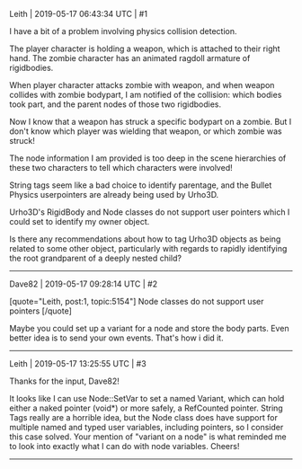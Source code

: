 Leith | 2019-05-17 06:43:34 UTC | #1

I have a bit of a problem involving physics collision detection.

The player character is holding a weapon, which is attached to their right hand.
The zombie character has an animated ragdoll armature of rigidbodies.

When player character attacks zombie with weapon, and when weapon collides with zombie bodypart, I am notified of the collision: which bodies took part, and the parent nodes of those two rigidbodies.

Now I know that a weapon has struck a specific bodypart on a zombie.
But I don't know which player was wielding that weapon, or which zombie was struck!

The node information I am provided is too deep in the scene hierarchies of these two characters to tell which characters were involved!

String tags seem like a bad choice to identify parentage, and the Bullet Physics userpointers are already being used by Urho3D.

Urho3D's RigidBody and Node classes do not support user pointers which I could set to identify my owner object.

Is there any recommendations about how to tag Urho3D objects as being related to some other object, particularly with regards to rapidly identifying the root grandparent of a deeply nested child?

-------------------------

Dave82 | 2019-05-17 09:28:14 UTC | #2

[quote="Leith, post:1, topic:5154"]
Node classes do not support user pointers
[/quote]

Maybe you could set up a variant for a node and store the body parts. Even better idea is to send your own events. That's how i did it.

-------------------------

Leith | 2019-05-17 13:25:55 UTC | #3

Thanks for the input, Dave82!

It looks like I can use Node::SetVar to set a named Variant, which can hold either a naked pointer (void*) or more safely, a RefCounted pointer.
String Tags really are a horrible idea, but the Node class does have support for multiple named and typed user variables, including pointers, so I consider this case solved. Your mention of "variant on a node" is what reminded me to look into exactly what I can do with node variables. Cheers!

-------------------------

